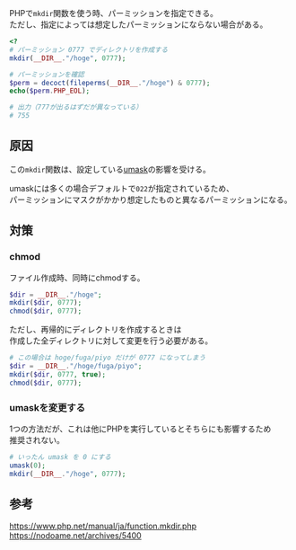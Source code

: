 PHPで`mkdir`関数を使う時、パーミッションを指定できる。  
ただし、指定によっては想定したパーミッションにならない場合がある。
```php
<?
# パーミッション 0777 でディレクトリを作成する
mkdir(__DIR__."/hoge", 0777);

# パーミッションを確認
$perm = decoct(fileperms(__DIR__."/hoge") & 0777);
echo($perm.PHP_EOL);

# 出力（777が出るはずだが異なっている）
# 755
```

## 原因
この`mkdir`関数は、設定している[umask](Unix/Command/umask.md)の影響を受ける。

umaskには多くの場合デフォルトで`022`が指定されているため、  
パーミッションにマスクがかかり想定したものと異なるパーミッションになる。

## 対策
### chmod
ファイル作成時、同時にchmodする。
```php
$dir = __DIR__."/hoge";
mkdir($dir, 0777);
chmod($dir, 0777);
```

ただし、再帰的にディレクトリを作成するときは  
作成した全ディレクトリに対して変更を行う必要がある。
```php
# この場合は hoge/fuga/piyo だけが 0777 になってしまう
$dir = __DIR__."/hoge/fuga/piyo";
mkdir($dir, 0777, true);
chmod($dir, 0777);
```

### umaskを変更する
1つの方法だが、これは他にPHPを実行しているとそちらにも影響するため  
推奨されない。
```php
# いったん umask を 0 にする
umask(0);
mkdir(__DIR__."/hoge", 0777);
```

## 参考
https://www.php.net/manual/ja/function.mkdir.php  
https://nodoame.net/archives/5400